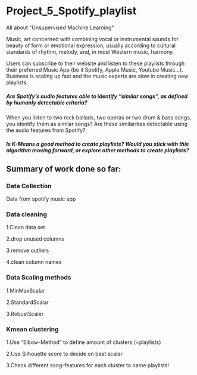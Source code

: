 # Project_5_Spotify_playlist
All about "Unsupervised Machine Learning"


Music, art concerned with combining vocal or instrumental sounds for beauty of form or emotional expression, usually according to cultural standards of rhythm, melody, and, in most Western music, harmony.

Users can subscribe to their website and listen to these playlists through their preferred Music App (be it Spotify, Apple Music, Youtube Music…).
Business is scaling up fast and the music experts are slow in creating new playlists.

##### Are Spotify’s audio features able to identify “similar songs”, as defined by humanly detectable criteria? 
When you listen to two rock ballads, two operas or two drum & bass songs, you identify them as similar songs?
Are these similarities detectable using the audio features from Spotify?

##### Is K-Means a good method to create playlists? Would you stick with this algorithm moving forward, or explore other methods to create playlists?

## Summary of work done so far:

### Data Collection
Data from spotify music app

### Data cleaning

1.Clean data set

2.drop unused columns

3.remove outliers

4.clean column names

### Data Scaling methods

1.MinMaxScalar

2.StandardScalar

3.RobustScaler


### Kmean clustering

1.Use “Elbow-Method” to define amount of clusters (=playlists)

2.Use Silhouette score to decide on best scaler

3.Check different song-features for each cluster to name playlists!






